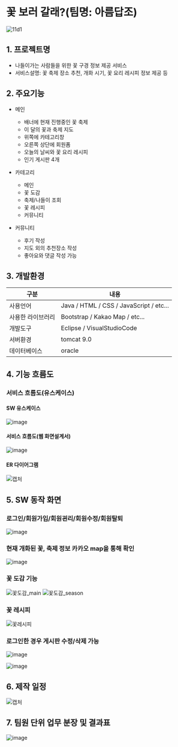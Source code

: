 # 꽃 보러 갈래?(팀명: 아름답조)
![11d1](https://user-images.githubusercontent.com/104408845/170407323-8e3559b7-d973-4e1f-b9d2-9db605e6d71c.jpg)


## 1. 프로젝트명
* 나들이가는 사람들을 위한 꽃 구경 정보 제공 서비스
* 서비스설명: 꽃 축제 장소 추천, 개화 시기, 꽃 요리 레시피 정보 제공 등

## 2. 주요기능
* 메인
   - 배너에 현재 진행중인 꽃 축제
   - 이 달의 꽃과 축제 지도
   - 위쪽에 카테고리창
   - 오른쪽 상단에 회원폼
   - 오늘의 날씨와 꽃 요리 레시피
   - 인기 게시판 4개
 
* 카테고리
   - 메인
   - 꽃 도감
   - 축제/나들이 조회
   - 꽃 레시피
   - 커뮤니티

* 커뮤니티
   - 후기 작성
   - 지도 외의 추천장소 작성
   - 좋아요와 댓글 작성 가능

## 3. 개발환경
|구분|내용|
|------|---|
|사용언어|Java / HTML / CSS / JavaScript / etc...|
|사용한 라이브러리| Bootstrap / Kakao Map / etc...|
|개발도구|Eclipse / VisualStudioCode|
|서버환경|tomcat 9.0|
|데이터베이스|oracle|


## 4. 기능 흐름도
### 서비스 흐름도(유스케이스)
#### SW 유스케이스
![image](https://user-images.githubusercontent.com/104408832/170409069-e78a520f-bbc6-4937-bd2c-55b4589bf4bc.png)
#### 서비스 흐름도(웹 화면설계서)
![image](https://user-images.githubusercontent.com/104408832/170409136-dc898696-069d-4191-be46-021d7cb6135b.png)
#### ER 다이어그램
![캡처](https://user-images.githubusercontent.com/91482127/221341585-ff1730f9-bf65-45e1-bf33-0444aed10676.PNG)

## 5. SW 동작 화면

### 로그인/회원가입/회원괸리/회원수정/회원탈퇴
![image](https://user-images.githubusercontent.com/104408832/170409263-a2f813b4-39ab-4993-baa0-3d330b01f486.png)

### 현재 개화된 꽃, 축제 정보 카카오 map을 통해 확인
![image](https://user-images.githubusercontent.com/104408832/170409305-7920428d-dd2b-4fd1-a858-bfe97ef66118.png)

### 꽃 도감 기능
![꽃도감_main](https://user-images.githubusercontent.com/104408944/170411279-feec91aa-32e3-455a-bfbd-2fe7f3f5b519.png)
![꽃도감_season](https://user-images.githubusercontent.com/104408944/170411815-d5b901af-a259-492a-884a-1e0a6de820e5.png)


### 꽃 레시피
![꽃레시피](https://user-images.githubusercontent.com/104408944/170411359-2a1a1d8b-e566-4c31-b8e7-b8b3fc278389.png)

### 로그인한 경우 게시판 수정/삭제 가능
![image](https://user-images.githubusercontent.com/104408990/170410445-cabaf451-0740-4dd3-aa8e-b11a134d618a.png)

![image](https://user-images.githubusercontent.com/104408832/170409380-577d3309-a57c-4ae6-97de-c5e360e75fda.png)

## 6. 제작 일정
![캡처](https://user-images.githubusercontent.com/91482127/221341702-bcec77c1-ca4a-4a48-b0f4-be5287047a30.PNG)


## 7. 팀원 단위 업무 분장 및 결과표
![image](https://user-images.githubusercontent.com/104408832/170409491-1f8a6152-03f1-4af5-9c00-be84a7928a52.png)

